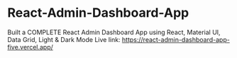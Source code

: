 # React-Admin-Dashboard-App
Built a COMPLETE React Admin Dashboard App using React, Material UI, Data Grid, Light &amp; Dark Mode
Live link: https://react-admin-dashboard-app-five.vercel.app/
